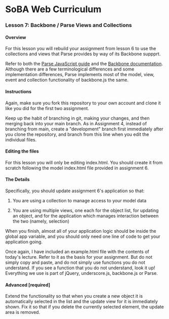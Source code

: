 # SoBA Web Curriculum

### Lesson 7: Backbone / Parse Views and Collections


#### Overview

For this lesson you will rebuild your assignment from lesson 6 to use the collections and views that Parse provides by way of its Backbone suppprt.

Refer to both the [Parse JavaScript guide](http://backbonejs.org/) and the [Backbone documentation](https://www.parse.com/docs/js_guide). Although there are a few terminological differences and some implementation differences, Parse implements most of the model, view, event and collection functionality of backbone.js the same.

#### Instructions

Again, make sure you fork this repository to your own account and clone it like you did for the first two assignment.

Keep up the habit of branching in git, making your changes, and then merging back into your main branch. As in Assignment 4, instead of branching from main, create a "development" branch first immediately after you clone the repository, and branch from this line when you edit the individual files.

#### Editing the files

For this lesson you will only be editing index.html. You should create it from scratch following the model index.html file provided in assignment 6.

#### The Details

Specifically, you should update assignment 6's application so that:

1. You are using a collection to manage access to your model data
 
2. You are using multiple views, one each for the object list, for updating an object, and for the application which manages interaction between the two (namely, selection)

When you finish, almost all of your application logic should be inside the global app variable, and you should only need one line of code to get your application going.

Once again, I have included an example.html file with the contents of today's lecture. Refer to it as the basis for your assignment. But do not simply copy and paste, and do not simply use functions you do not understand. If you see a function that you do not understand, look it up! Everything we use is part of jQuery, underscore.js, backbone.js or Parse.

#### Advanced [required]	

Extend the functionality so that when you create a new object it is automatically selected in the list and the update view for it is immediately shown. Fix it so that if you delete the currently selected element, the update area is removed.

